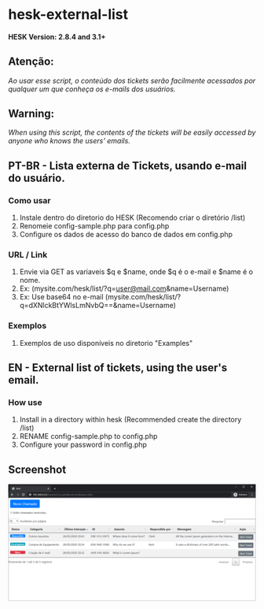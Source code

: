 # hesk-external-list

#### HESK Version: 2.8.4 and 3.1+

## Atenção:

*Ao usar esse script, o conteúdo dos tickets serão facilmente acessados por qualquer um que conheça os e-mails dos usuários.*

## Warning:

*When using this script, the contents of the tickets will be easily accessed by anyone who knows the users' emails.*

## PT-BR - Lista externa de Tickets, usando e-mail do usuário.

### Como usar
1. Instale dentro do diretorio do HESK (Recomendo criar o diretório /list)
2. Renomeie config-sample.php para config.php
3. Configure os dados de acesso do banco de dados em config.php

### URL / Link
1. Envie via GET as variaveis $q e $name, onde $q é o e-mail e $name é o nome.
2. Ex: (mysite.com/hesk/list/?q=user@mail.com&name=Username)
3. Ex: Use base64 no e-mail (mysite.com/hesk/list/?q=dXNlckBtYWlsLmNvbQ==&name=Username)

### Exemplos
1. Exemplos de uso disponíveis no diretorio "Examples"

## EN - External list of tickets, using the user's email.

### How use
1. Install in a directory within hesk (Recommended create the directory /list)
2. RENAME config-sample.php to config.php
3. Configure your password in config.php

## Screenshot

![](/images/print/1-list.png)
